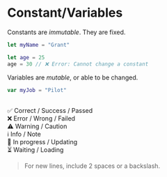 # Constant/Variables

Constants are *immutable*. They are fixed.

```swift
let myName = "Grant"
```

```swift 
let age = 25
age = 30 // ❌ Error: Cannot change a constant
```

Variables are *mutable*, or able to be changed.

```swift
var myJob = "Pilot"
```

\
✅	Correct / Success / Passed  
❌	Error / Wrong / Failed  
⚠️	Warning / Caution  
ℹ️	Info / Note  
🔄	In progress / Updating  
⏳	Waiting / Loading
> For new lines, include 2 spaces or a backslash.
